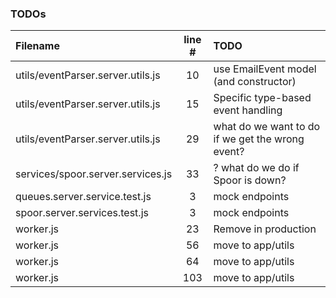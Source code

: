 ### TODOs
| Filename | line # | TODO
|:------|:------:|:------
| utils/eventParser.server.utils.js | 10 | use EmailEvent model (and constructor)
| utils/eventParser.server.utils.js | 15 | Specific type-based event handling
| utils/eventParser.server.utils.js | 29 | what do we want to do if we get the wrong event?
| services/spoor.server.services.js | 33 | ? what do we do if Spoor is down?
| queues.server.service.test.js | 3 | mock endpoints
| spoor.server.services.test.js | 3 | mock endpoints
| worker.js | 23 | Remove in production
| worker.js | 56 | move to app/utils
| worker.js | 64 | move to app/utils
| worker.js | 103 | move to app/utils